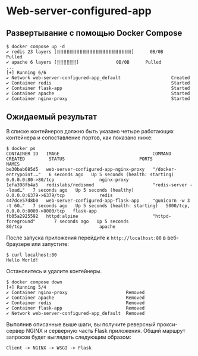 # Web-server-configured-app

## Развертывание с помощью Docker Compose

```
$ docker compose up -d
✔ redis 23 layers [⣿⣿⣿⣿⣿⣿⣿⣿⣿⣿⣿⣿⣿⣿⣿⣿⣿⣿⣿⣿⣿⣿⣿]      0B/0B      Pulled
✔ apache 6 layers [⣿⣿⣿⣿⣿⣿]			    0B/0B      Pulled
...
[+] Running 6/6
✔ Network web-server-configured-app_default                   Created
✔ Container redis                                             Started
✔ Container flask-app                                         Started
✔ Container apache                                            Started                                                  
✔ Container nginx-proxy                                       Started
```

## Ожидаемый результат

В списке контейнеров должно быть указано четыре работающих контейнера и сопоставление портов, как показано ниже:

```
$ docker ps
CONTAINER ID   IMAGE                                   COMMAND                  CREATED         STATUS                            PORTS                              NAMES
be30bab685d5   web-server-configured-app-nginx-proxy   "/docker-entrypoint.…"   6 seconds ago   Up 5 seconds (health: starting)   0.0.0.0:80->80/tcp                 nginx-proxy
1efa398fb4a5   redislabs/redismod                      "redis-server --load…"   7 seconds ago   Up 5 seconds (healthy)            0.0.0.0:6379->6379/tcp             redis
447dce57d8b0   web-server-configured-app-flask-app     "gunicorn -w 3 -t 60…"   7 seconds ago   Up 5 seconds (health: starting)   5000/tcp, 0.0.0.0:8000->8000/tcp   flask-app
fb05a2925592   httpd:alpine                            "httpd-foreground"       7 seconds ago   Up 5 seconds                      80/tcp                             apache
```

После запуска приложения перейдите к `http://localhost:80` в веб-браузере или запустите:

```
$ curl localhost:80
Hello World!
```

Остановитесь и удалите контейнеры.

```
$ docker compose down
[+] Running 5/4
✔ Container nginx-proxy                      Removed
✔ Container apache                           Removed
✔ Container redis                            Removed
✔ Container flask-app                        Removed
✔ Network web-server-configured-app_default  Removed
```

Выполнив описанные выше шаги, вы получите реверсный прокси-сервер NGINX и серверную часть Flask приложения. Общий маршрут запросов будет выглядеть следующим образом:

`Client -> NGINX -> WSGI -> Flask`
